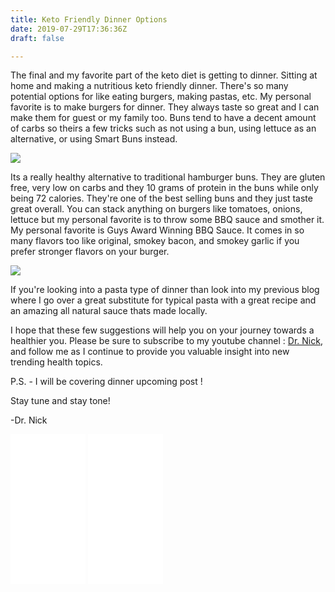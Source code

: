 ```yaml
---
title: Keto Friendly Dinner Options
date: 2019-07-29T17:36:36Z
draft: false

---
```

The final and my favorite part of the keto diet is getting to dinner. Sitting at home and making a nutritious keto friendly dinner. There's so many potential options for like eating burgers, making pastas, etc. My personal favorite is to make burgers for dinner. They always taste so great and I can make them for guest or my family too. Buns tend to have a decent amount of carbs so theirs a few tricks such as not using a bun, using lettuce as an alternative, or using Smart Buns instead.

<a href="https://www.amazon.com/Gluten-sugar-starch-sesame-Hamburger/dp/B01CMZC6IO/ref=as_li_ss_il?keywords=keto+buns&qid=1563808842&s=grocery&sr=1-1-spons&psc=1&linkCode=li3&tag=commoncentsan-20&linkId=4b4ebf5de8e0b5bc5f39f24ec40e920e&language=en_US" target="_blank"><img border="0" src="//ws-na.amazon-adsystem.com/widgets/q?_encoding=UTF8&ASIN=B01CMZC6IO&Format=_SL250_&ID=AsinImage&MarketPlace=US&ServiceVersion=20070822&WS=1&tag=commoncentsan-20&language=en_US" ></a><img src="https://ir-na.amazon-adsystem.com/e/ir?t=commoncentsan-20&language=en_US&l=li3&o=1&a=B01CMZC6IO" width="1" height="1" border="0" alt="" style="border:none !important; margin:0px !important;" />

Its a really healthy alternative to traditional hamburger buns. They are gluten free, very low on carbs and they 10 grams of protein in the buns while only being 72 calories. They're one of the best selling buns and they just taste great overall. You can stack anything on burgers like tomatoes, onions, lettuce but my personal favorite is to throw some BBQ sauce and smother it. My personal favorite is Guys Award Winning BBQ Sauce. It comes in so many flavors too like original, smokey bacon, and smokey garlic if you prefer stronger flavors on your burger.

<a href="https://www.amazon.com/Guys-Award-Winning-Sugar-Original/dp/B0079OWL16/ref=as_li_ss_il?keywords=keto+diet&qid=1563807867&s=grocery&sr=1-20&th=1&linkCode=li3&tag=commoncentsan-20&linkId=6be4e1c72698aaf4a199403796c7e7d0&language=en_US" target="_blank"><img border="0" src="//ws-na.amazon-adsystem.com/widgets/q?_encoding=UTF8&ASIN=B0079OWL16&Format=_SL250_&ID=AsinImage&MarketPlace=US&ServiceVersion=20070822&WS=1&tag=commoncentsan-20&language=en_US" ></a><img src="https://ir-na.amazon-adsystem.com/e/ir?t=commoncentsan-20&language=en_US&l=li3&o=1&a=B0079OWL16" width="1" height="1" border="0" alt="" style="border:none !important; margin:0px !important;" />

If you're looking into a pasta type of dinner than look into my previous blog where I go over a great substitute for typical pasta with a great recipe and an amazing all natural sauce thats made locally.

I hope that these few suggestions will help you on your journey towards a healthier you. Please be sure to subscribe to my youtube channel : <a href="https://www.youtube.com/channel/UCsHqu8IYwBjNLYk2MrNIxuw">Dr. Nick</a>, and follow me as I continue to provide you valuable insight into new trending health topics.

P.S.  - I will be covering dinner upcoming post !

Stay tune and stay tone!

\-Dr. Nick

<iframe style="width:120px;height:240px;" marginwidth="0" marginheight="0" scrolling="no" frameborder="0" src="//ws-na.amazon-adsystem.com/widgets/q?ServiceVersion=20070822&OneJS=1&Operation=GetAdHtml&MarketPlace=US&source=ss&ref=as_ss_li_til&ad_type=product_link&tracking_id=commoncentsan-20&language=en_US&marketplace=amazon&region=US&placement=B01CMZC6IO&asins=B01CMZC6IO&linkId=2eab69f22f30ab18d4b73a93f40cc0ac&show_border=true&link_opens_in_new_window=true"></iframe>
<iframe style="width:120px;height:240px;" marginwidth="0" marginheight="0" scrolling="no" frameborder="0" src="//ws-na.amazon-adsystem.com/widgets/q?ServiceVersion=20070822&OneJS=1&Operation=GetAdHtml&MarketPlace=US&source=ss&ref=as_ss_li_til&ad_type=product_link&tracking_id=commoncentsan-20&language=en_US&marketplace=amazon&region=US&placement=B0079OWL16&asins=B0079OWL16&linkId=ded5c307c5521e5ab5bbb74caf511827&show_border=true&link_opens_in_new_window=true"></iframe>